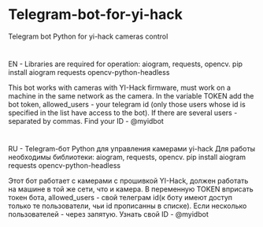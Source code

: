 # Telegram-bot-for-yi-hack
Telegram bot Python for yi-hack cameras control
#
EN - 
Libraries are required for operation: aiogram, requests, opencv.
pip install aiogram requests opencv-python-headless

This bot works with cameras with YI-Hack firmware, must work on a machine in the same network as the camera.
In the variable TOKEN add the bot token, allowed_users - your telegram id (only those users whose id is specified in the list have access to the bot). If there are several users - separated by commas.
Find your ID - @myidbot
#

RU - 
Telegram-бот Python для управления камерами yi-hack
Для работы необходимы библиотеки: aiogram, requests, opencv.
pip install aiogram requests opencv-python-headless

Этот бот работает с камерами с прошивкой YI-Hack, должен работать на машине в той же сети, что и камера.
В переменную TOKEN вприсать токен бота, allowed_users - свой телеграм id(к боту имеют доступ только те пользователи, чьи id прописанны в списке). Если несколько пользователей - через запятую.
Узнать свой ID - @myidbot
